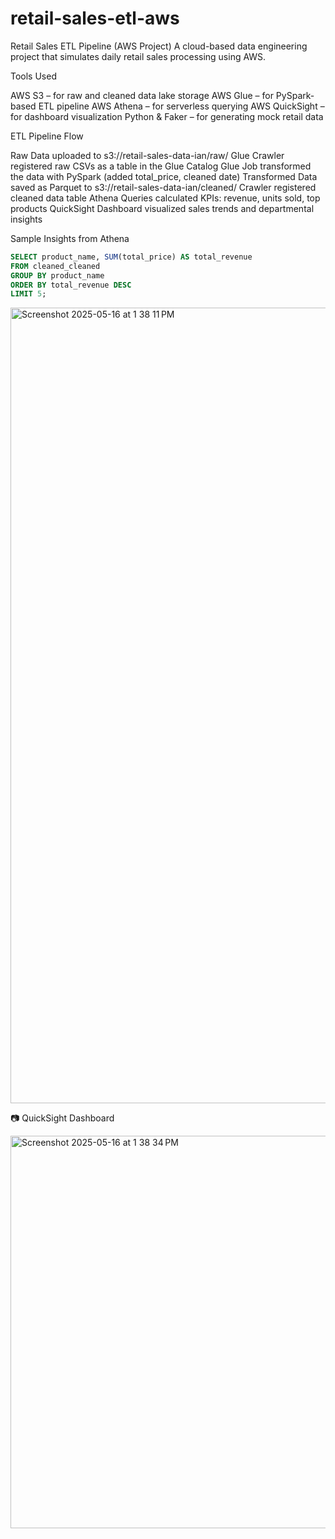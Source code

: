 # retail-sales-etl-aws

Retail Sales ETL Pipeline (AWS Project)
A cloud-based data engineering project that simulates daily retail sales processing using AWS.

Tools Used

AWS S3 – for raw and cleaned data lake storage
AWS Glue – for PySpark-based ETL pipeline
AWS Athena – for serverless querying
AWS QuickSight – for dashboard visualization
Python & Faker – for generating mock retail data

ETL Pipeline Flow

Raw Data uploaded to s3://retail-sales-data-ian/raw/
Glue Crawler registered raw CSVs as a table in the Glue Catalog
Glue Job transformed the data with PySpark (added total_price, cleaned date)
Transformed Data saved as Parquet to s3://retail-sales-data-ian/cleaned/
Crawler registered cleaned data table
Athena Queries calculated KPIs: revenue, units sold, top products
QuickSight Dashboard visualized sales trends and departmental insights

Sample Insights from Athena
``` sql
SELECT product_name, SUM(total_price) AS total_revenue
FROM cleaned_cleaned
GROUP BY product_name
ORDER BY total_revenue DESC
LIMIT 5;
```
<img width="1273" alt="Screenshot 2025-05-16 at 1 38 11 PM" src="https://github.com/user-attachments/assets/2b58785c-dd59-45c9-aa5e-b972425101d7" />

📷 QuickSight Dashboard

<img width="628" alt="Screenshot 2025-05-16 at 1 38 34 PM" src="https://github.com/user-attachments/assets/67707cdf-e6b0-45d1-b845-af8056f19b82" />
